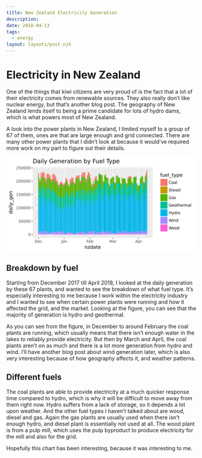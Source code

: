 ```yaml
---
title: New Zealand Electricity Generation
description: 
date: 2018-04-13
tags:
  - energy
layout: layouts/post.njk
---
```


# Electricity in New Zealand

One of the things that kiwi citizens are very proud of is the fact that a lot of their electricity comes from renewable sources. They also really don’t like nuclear energy, but that’s another blog post. The geography of New Zealand lends itself to being a prime candidate for lots of hydro dams, which is what powers most of New Zealand.

A look into the power plants in New Zealand, I limited myself to a group of 67 of them, ones are that are large enough and grid connected. There are many other power plants that I didn’t look at because it would’ve required more work on my part to figure out their details.

![nzgen](/img/gen_breakdown.png)

## Breakdown by fuel
Starting from December 2017 till April 2018, I looked at the daily generation by these 67 plants, and wanted to see the breakdown of what fuel type. It’s especially interesting to me because I work within the electricity industry and I wanted to see when certain power plants were running and how it affected the grid, and the market. Looking at the figure, you can see that the majority of generation is hydro and geothermal.

As you can see from the figure, in December to around February the coal plants are running, which usually means that there isn’t enough water in the lakes to reliably provide electricity. But then by March and April, the coal plants aren’t on as much and there is a lot more generation from hydro and wind. I’ll have another blog post about wind generation later, which is also very interesting because of how geography affects it, and weather patterns.

## Different fuels
The coal plants are able to provide electricity at a much quicker response time compared to hydro, which is why it will be difficult to move away from them right now. Hydro suffers from a lack of storage, so it depends a lot upon weather. And the other fuel types I haven’t talked about are wood, diesel and gas. Again the gas plants are usually used when there isn’t enough hydro, and diesel plant is essentially not used at all. The wood plant is from a pulp mill, which uses the pulp byproduct to produce electricity for the mill and also for the grid.

Hopefully this chart has been interesting, because it was interesting to me.